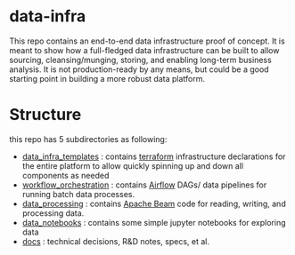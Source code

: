 # data-infra

This repo contains an end-to-end data infrastructure proof of concept. It is meant to show how a full-fledged data infrastructure can be built to allow sourcing, cleansing/munging, storing,
and enabling long-term business analysis. It is not production-ready by any means, but could be a good starting point in building a more robust data platform.

# Structure

this repo has 5 subdirectories as following:

* [data_infra_templates](./data_infra_templates) : contains [terraform]() infrastructure declarations for the entire platform to allow quickly spinning up and down all components as needed
* [workflow_orchestration](./workflow_orchestration) : contains [Airflow]() DAGs/ data pipelines for running batch data processes.
* [data_processing](./data_processing) : contains [Apache Beam]() code for reading, writing, and processing data.
* [data_notebooks](./data_notebooks) : contains some simple jupyter notebooks for exploring data
* [docs](./docs) : technical decisions, R&D notes, specs, et al.





